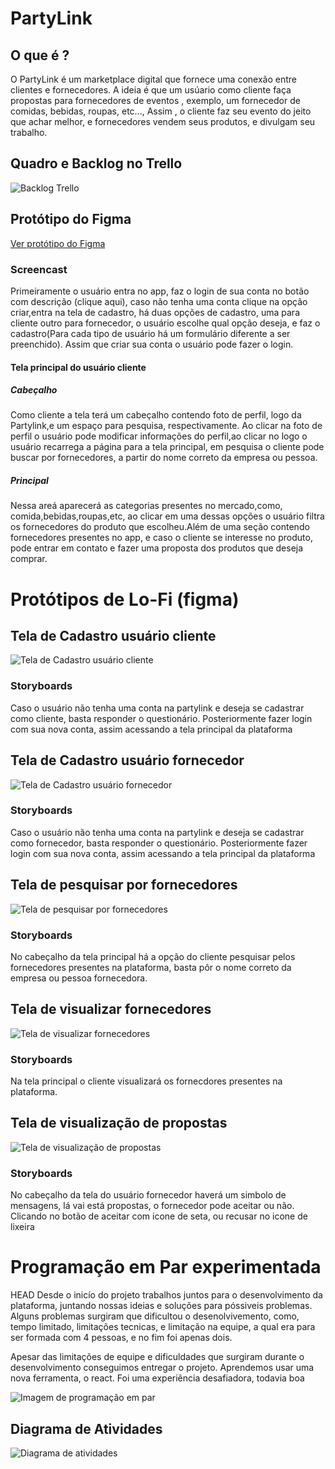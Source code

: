 # PartyLink

## O que é ?
O PartyLink é um marketplace digital que fornece uma conexão entre clientes e fornecedores. A ideia é que um usúario como cliente faça propostas para fornecedores de eventos , exemplo, um fornecedor de comidas, bebidas, roupas, etc..., Assim , o cliente faz seu evento do jeito que achar melhor, e fornecedores vendem seus produtos, e divulgam seu trabalho.

## Quadro e Backlog no Trello

![Backlog Trello](src/assets/img/telaTrello_atualizada.png)

## Protótipo do Figma
[Ver protótipo do Figma](https://www.figma.com/design/kLCXuvtk9LYKbZEaosKdjm/Market-Place?node-id=0-1&m=dev&t=wAsaRvRU5EYYFpAV-1)

### Screencast

Primeiramente o usuário entra no app, faz o login de sua conta no botão com descrição (clique aqui), caso não tenha uma conta clique na opção criar,entra na tela de cadastro, há duas opções de cadastro, uma para cliente outro para fornecedor, o usuário escolhe qual opção deseja, e faz o cadastro(Para cada tipo de usuário há um formulário diferente a ser preenchido). Assim que criar sua conta o usuário pode fazer o login.

#### Tela principal do usuário cliente

##### Cabeçalho

Como cliente a tela terá um cabeçalho contendo foto de perfil, logo da Partylink,e um espaço para pesquisa, respectivamente. Ao clicar na foto de perfil o usuário pode modificar informações do perfil,ao clicar no logo o usuário recarrega a página para a tela principal, em pesquisa o cliente pode buscar por fornecedores, a partir do nome correto da empresa ou pessoa.  

##### Principal

Nessa areá aparecerá as categorias presentes no mercado,como, comida,bebidas,roupas,etc, ao clicar em uma dessas opções o usuário filtra os fornecedores do produto que escolheu.Além de uma seção contendo fornecedores presentes no app, e caso o cliente se interesse no produto, pode entrar em contato e fazer uma proposta dos produtos que deseja comprar.

# Protótipos de Lo-Fi (figma)

## Tela de Cadastro usuário cliente

![Tela de Cadastro usuário cliente](src/assets/img/h2_cadastroCliente.png)

### Storyboards

Caso o usuário não tenha uma conta na partylink e deseja se cadastrar como cliente, basta responder o questionário. Posteriormente fazer login com sua nova conta, assim acessando a tela principal da plataforma

## Tela de Cadastro usuário fornecedor

![Tela de Cadastro usuário fornecedor](src/assets/img/h1_cadastroFornecedor.png)

### Storyboards

Caso o usuário não tenha uma conta na partylink e deseja se cadastrar como fornecedor, basta responder o questionário. Posteriormente fazer login com sua nova conta, assim acessando a tela principal da plataforma

## Tela de pesquisar por fornecedores

![Tela de pesquisar por fornecedores](src/assets/img/h3-pesquisarFornecedor.png)

### Storyboards

No cabeçalho da tela principal há a opção do cliente pesquisar pelos fornecedores presentes na plataforma, basta pôr o nome correto da empresa ou pessoa fornecedora.

## Tela de visualizar fornecedores

![Tela de visualizar fornecedores](src/assets/img/h4_visualizarFornecedores.png)

### Storyboards

Na tela principal o cliente visualizará os fornecdores presentes na plataforma.

## Tela de visualização de propostas

![Tela de visualização de propostas](src/assets/img/h5_realizarProposta.png)

### Storyboards

No cabeçalho da tela do usuário fornecedor haverá um simbolo de mensagens, lá vai está propostas, o fornecedor pode aceitar ou não. Clicando no botão de aceitar com icone de seta, ou recusar no icone de lixeira

# Programação em Par experimentada

 HEAD
Desde o inicío do projeto trabalhos juntos para o desenvolvimento da plataforma, juntando nossas ideias e soluções para póssiveis problemas. Alguns problemas surgiram que dificultou o desenolvivemento, como, tempo limitado, limitações tecnicas, e limitação na equipe, a qual era para ser formada com 4 pessoas, e no fim foi apenas dois.

Apesar das limitações de equipe e dificuldades que surgiram durante o desenvolvimento conseguimos entregar o projeto. Aprendemos usar uma nova ferramenta, o react. Foi uma experiência desafiadora, todavia boa

![Imagem de programação em par](src/assets/img/programação-par.jpeg)

## Diagrama de Atividades

![Diagrama de atividades](src/assets/img/diagrama-atualizado.png)






